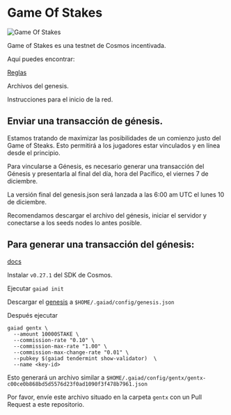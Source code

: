 # Game Of Stakes

![Game Of Stakes](GameOfStakes.png)


Game of Stakes es una testnet de Cosmos incentivada.

Aquí puedes encontrar:

[Reglas](RULES.md)

Archivos del genesis.

Instrucciones para el inicio de la red.

## Enviar una transacción de génesis.

Estamos tratando de maximizar las posibilidades de un comienzo justo del Game of Steaks. Esto permitirá a los jugadores estar vinculados y en línea desde el principio.

Para vincularse a Génesis, es necesario generar una transacción del Génesis y presentarla al final del día, hora del Pacífico, el viernes 7 de diciembre.

La versión final del genesis.json será lanzada a las 6:00 am UTC el lunes 10 de diciembre.

Recomendamos descargar el archivo del génesis, iniciar el servidor y conectarse a los seeds nodes lo antes posible.

## Para generar una transacción del génesis:

[docs](https://github.com/cosmos/cosmos-sdk/blob/develop/docs/gaia/validators/validator-setup.md)

Instalar `v0.27.1` del SDK de Cosmos.

Ejecutar `gaiad init` 

Descargar el [genesis](https://github.com/cosmos/game-of-stakes/blob/master/genesis.json) a `$HOME/.gaiad/config/genesis.json` 

Después ejecutar

```
gaiad gentx \
  --amount 10000STAKE \
  --commission-rate "0.10" \
  --commission-max-rate "1.00" \
  --commission-max-change-rate "0.01" \
  --pubkey $(gaiad tendermint show-validator)  \
  --name <key-id>
```

Esto generará un archivo similar a `$HOME/.gaiad/config/gentx/gentx-c00ce0b868bd5d5576d23f0ad1090f3f478b7961.json`

Por favor, envíe este archivo situado en la carpeta `gentx` con un Pull Request a este repositorio. 






